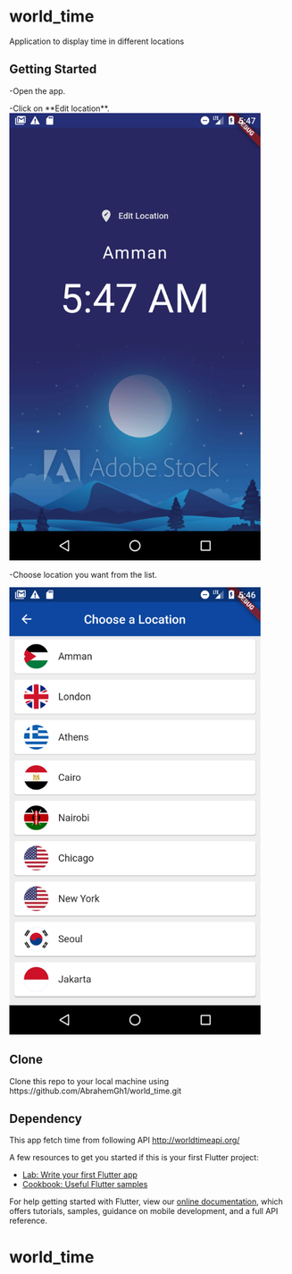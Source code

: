 # world_time

Application to display time in different locations

## Getting Started

<p>-Open the app.</p>
-Click on **Edit location**.
<img src='/Screenshot_1597632431.png' width=450 height: 800>
<p>-Choose location you want from the list.</p>
<img src='/Screenshot_1597632393.png' width=450 height: 800>

## Clone
<p>Clone this repo to your local machine using https://github.com/AbrahemGh1/world_time.git</p>

## Dependency 
This app fetch time from following API http://worldtimeapi.org/






A few resources to get you started if this is your first Flutter project:

- [Lab: Write your first Flutter app](https://flutter.dev/docs/get-started/codelab)
- [Cookbook: Useful Flutter samples](https://flutter.dev/docs/cookbook)

For help getting started with Flutter, view our
[online documentation](https://flutter.dev/docs), which offers tutorials,
samples, guidance on mobile development, and a full API reference.
# world_time

